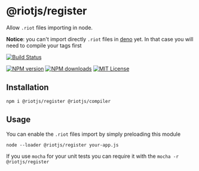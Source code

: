 # @riotjs/register

Allow `.riot` files importing in node.

**Notice**: you can't import directly `.riot` files in [deno](https://github.com/denoland/deno/issues/1739) yet.
In that case you will need to compile your tags first

[![Build Status][ci-image]][ci-url]

[![NPM version][npm-version-image]][npm-url]
[![NPM downloads][npm-downloads-image]][npm-url]
[![MIT License][license-image]][license-url]

## Installation

```
npm i @riotjs/register @riotjs/compiler
```

## Usage

You can enable the `.riot` files import by simply preloading this module

```shell
node --loader @riotjs/register your-app.js
```

If you use `mocha` for your unit tests you can require it with the `mocha -r @riotjs/register`

[ci-image]: https://img.shields.io/github/actions/workflow/status/riot/register/test.yml?style=flat-square
[ci-url]: https://github.com/riot/register/actions
[license-image]: http://img.shields.io/badge/license-MIT-000000.svg?style=flat-square
[license-url]: LICENSE
[npm-version-image]: http://img.shields.io/npm/v/@riotjs/register.svg?style=flat-square
[npm-downloads-image]: http://img.shields.io/npm/dm/@riotjs/register.svg?style=flat-square
[npm-url]: https://npmjs.org/package/@riotjs/register
